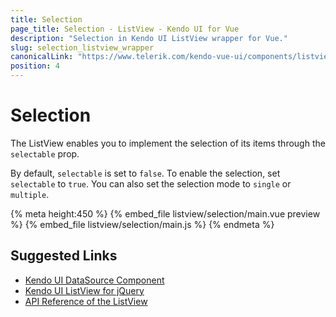 ```yaml
---
title: Selection
page_title: Selection - ListView - Kendo UI for Vue
description: "Selection in Kendo UI ListView wrapper for Vue."
slug: selection_listview_wrapper
canonicalLink: "https://www.telerik.com/kendo-vue-ui/components/listview"
position: 4
---
```


<div><WrapperBanner link="/kendo-vue-ui/components/listview"></WrapperBanner></div>

# Selection

The ListView enables you to implement the selection of its items through the `selectable` prop.

By default, `selectable` is set to `false`. To enable the selection, set `selectable` to `true`. You can also set the selection mode to `single` or `multiple`.

{% meta height:450 %}
{% embed_file listview/selection/main.vue preview %}
{% embed_file listview/selection/main.js %}
{% endmeta %}

## Suggested Links

* [Kendo UI DataSource Component](https://docs.telerik.com/kendo-ui/framework/datasource/overview)
* [Kendo UI ListView for jQuery](https://docs.telerik.com/kendo-ui/controls/data-management/listview/overview)
* [API Reference of the ListView](https://docs.telerik.com/kendo-ui/api/javascript/ui/listview)
